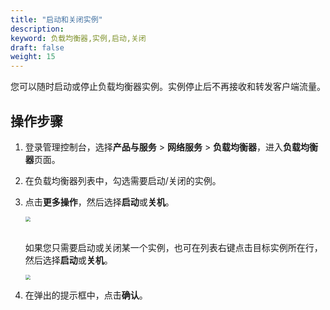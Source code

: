 ```yaml
---
title: "启动和关闭实例"
description: 
keyword: 负载均衡器,实例,启动,关闭
draft: false
weight: 15
---
```


您可以随时启动或停止负载均衡器实例。实例停止后不再接收和转发客户端流量。

## 操作步骤

1. 登录管理控制台，选择**产品与服务** > **网络服务** > **负载均衡器**，进入**负载均衡器**页面。

2. 在负载均衡器列表中，勾选需要启动/关闭的实例。

3. 点击**更多操作**，然后选择**启动**或**关机**。

   <img src="../../../_images/start_stop_lb.png" style="zoom:50%;" />

   <br/>如果您只需要启动或关闭某一个实例，也可在列表右键点击目标实例所在行，然后选择**启动**或**关机**。

   <img src="../../../_images/start_stop_lb_1.png" style="zoom:50%;" />

4. 在弹出的提示框中，点击**确认**。
